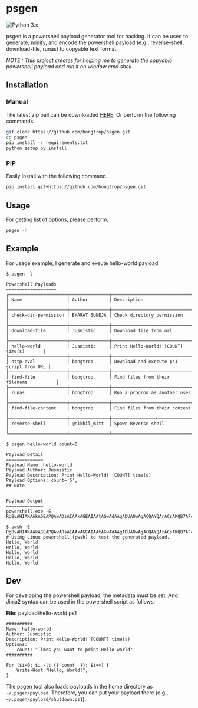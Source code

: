 # psgen

![Python 3.x](https://img.shields.io/badge/python-3.x-yellow.svg)

psgen is a powershell payload generator tool for hacking. It can be used to generate, minify, and encode the powershell payload (e.g., reverse-shell, download-file, runas) to copyable text format.

*NOTE : This project creates for helping me to generate the copyable powershell payload and run it on window cmd shell.*

## Installation

### Manual

The latest zip ball can be downloaded [HERE](https://github.com/bongtrop/psgen/archive/master.zip). Or perform the following commands.

```bash
git clone https://github.com/bongtrop/psgen.git
cd psgen
pip install -r requirements.txt
python setup.py install
```
### PIP

Easily install with the following command.

```bash
pip install git+https://github.com/bongtrop/psgen.git
```

## Usage

For getting list of options, please perform:

```bash
psgen -h
```

## Example

For usage example, I generate and exeute hello-world payload:

```
$ psgen -l

Powershell Payloads
===================
╒══════════════════════╤═══════════════╤══════════════════════════════════════════╕
│ Name                 │ Author        │ Description                              │
╞══════════════════════╪═══════════════╪══════════════════════════════════════════╡
│ check-dir-permission │ BHARAT SUNEJA │ Check directory permission               │
├──────────────────────┼───────────────┼──────────────────────────────────────────┤
│ download-file        │ Jusmistic     │ Download file from url                   │
├──────────────────────┼───────────────┼──────────────────────────────────────────┤
│ hello-world          │ Jusmistic     │ Print Hello-World! [COUNT] time(s)       │
├──────────────────────┼───────────────┼──────────────────────────────────────────┤
│ http-eval            │ bongtrop      │ Download and execute ps1 script from URL │
├──────────────────────┼───────────────┼──────────────────────────────────────────┤
│ find-file            │ bongtrop      │ Find files from their filename           │
├──────────────────────┼───────────────┼──────────────────────────────────────────┤
│ runas                │ bongtrop      │ Run a progrom as another user            │
├──────────────────────┼───────────────┼──────────────────────────────────────────┤
│ find-file-content    │ bongtrop      │ Find files from their content            │
├──────────────────────┼───────────────┼──────────────────────────────────────────┤
│ reverse-shell        │ @nikhil_mitt  │ Spawn Reverse shell                      │
╘══════════════════════╧═══════════════╧══════════════════════════════════════════╛

$ psgen hello-world count=5

Payload Detail
==============
Payload Name: hello-world
Payload Author: Jusmistic
Payload Description: Print Hello-World! [COUNT] time(s)
Payload Options: count='5', 
## Note


Payload Output
==============
powershell.exe -E RgBvAHIAKAAkAGEAPQAwADsAIAAkAGEAIAAtAGwAdAAgADUAOwAgACQAYQArACsAKQB7AFcAcgBpAHQAZQAtAEgAbwBzAHQAIAAiAEgAZQBsAGwAbwAsACAAVwBvAHIAbABkACEAIgA7AH0A

$ pwsh -E RgBvAHIAKAAkAGEAPQAwADsAIAAkAGEAIAAtAGwAdAAgADUAOwAgACQAYQArACsAKQB7AFcAcgBpAHQAZQAtAEgAbwBzAHQAIAAiAEgAZQBsAGwAbwAsACAAVwBvAHIAbABkACEAIgA7AH0A # Using Linux powershell (pwsh) to test the generated payload.
Hello, World!
Hello, World!
Hello, World!
Hello, World!
Hello, World!
```

## Dev

For developing the powershell payload, the metadata must be set. And Jinja2 syntax can be used in the powershell script as follows:

**File:** payload/hello-world.ps1
```
##########
Name: hello-world
Author: Jusmistic
Description: Print Hello-World! [COUNT] time(s)
Options:
    count: "Times you want to print Hello world"
##########

For ($i=0; $i -lt {{ count  }}; $i++) {
    Write-Host "Hello, World!";
}
```

The psgen tool also loads payloads in the home directory as `~/.psgen/payload`. Therefore, you can put your payload there (e.g., `~/.psgen/payload/shutdown.ps1`).
